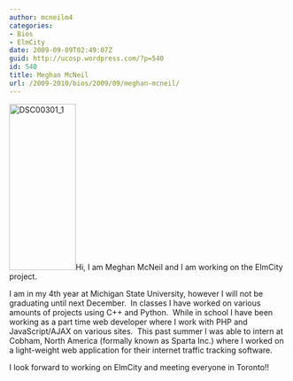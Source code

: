 ```yaml
---
author: mcneilm4
categories:
- Bios
- ElmCity
date: 2009-09-09T02:49:07Z
guid: http://ucosp.wordpress.com/?p=540
id: 540
title: Meghan McNeil
url: /2009-2010/bios/2009/09/meghan-mcneil/
---
```


<img class="alignleft size-medium wp-image-550" title="DSC00301_1" src="http://ucosp.files.wordpress.com/2009/09/dsc00301_12.jpg?w=120" alt="DSC00301_1" width="120" height="300" srcset="http://ucosp.ca/wp-content/uploads/2009/09/dsc00301_12.jpg 554w, http://ucosp.ca/wp-content/uploads/2009/09/dsc00301_12-120x300.jpg 120w, http://ucosp.ca/wp-content/uploads/2009/09/dsc00301_12-409x1024.jpg 409w" sizes="(max-width: 120px) 100vw, 120px" />Hi, I am Meghan McNeil and I am working on the ElmCity project.

I am in my 4th year at Michigan State University, however I will not be graduating until next December.  In classes I have worked on various amounts of projects using C++ and Python.  While in school I have been working as a part time web developer where I work with PHP and JavaScript/AJAX on various sites.  This past summer I was able to intern at Cobham, North America (formally known as Sparta Inc.) where I worked on a light-weight web application for their internet traffic tracking software.

I look forward to working on ElmCity and meeting everyone in Toronto!!